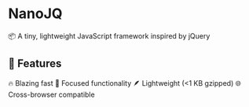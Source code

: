 # NanoJQ

📦 A tiny, lightweight JavaScript framework inspired by jQuery

## 🌟 Features

🔥 Blazing fast
🎯 Focused functionality
🪶 Lightweight (<1 KB gzipped)
🌐 Cross-browser compatible

